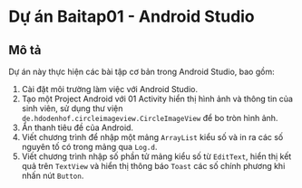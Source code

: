 # Dự án Baitap01 - Android Studio

## Mô tả
Dự án này thực hiện các bài tập cơ bản trong Android Studio, bao gồm:
1. Cài đặt môi trường làm việc với Android Studio.
2. Tạo một Project Android với 01 Activity hiển thị hình ảnh và thông tin của sinh viên, sử dụng thư viện `de.hdodenhof.circleimageview.CircleImageView` để bo tròn hình ảnh.
3. Ẩn thanh tiêu đề của Android.
4. Viết chương trình để nhập một mảng `ArrayList` kiểu số và in ra các số nguyên tố có trong mảng qua `Log.d`.
5. Viết chương trình nhập số phần tử mảng kiểu số từ `EditText`, hiển thị kết quả trên `TextView` và hiển thị thông báo `Toast` các số chính phương khi nhấn nút `Button`.
